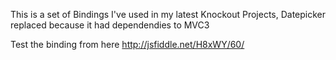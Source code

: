 This is a set of Bindings I've used in my latest Knockout Projects, Datepicker replaced because it had dependendies to MVC3 

Test the binding from here
http://jsfiddle.net/H8xWY/60/
